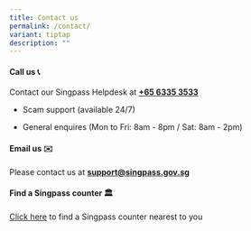 ```yaml
---
title: Contact us
permalink: /contact/
variant: tiptap
description: ""
---
```

<h4>Call us 📞</h4>
<p>Contact our Singpass Helpdesk at <strong><a href="tel:+6563353533" rel="noopener noreferrer nofollow" target="_blank">+65 6335 3533</a></strong>
</p>
<ul data-tight="true" class="tight">
<li>
<p>Scam support (available 24/7)</p>
</li>
<li>
<p>General enquires (Mon to Fri: 8am - 8pm / Sat: 8am - 2pm)</p>
</li>
</ul>
<h4>Email us ✉️</h4>
<p>Please contact us at <strong><a href="mailto:support@singpass.gov.sg" rel="noopener noreferrer nofollow" target="_blank">support@singpass.gov.sg</a></strong>
</p>
<p></p>
<h4>Find a Singpass counter 🏛️</h4>
<p><a href="http://go.gov.sg/singpass-counters" rel="noopener noreferrer nofollow" target="_blank"><u>Click here</u></a> to
find a Singpass counter nearest to you</p>